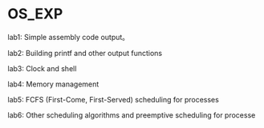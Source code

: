 # OS_EXP

lab1: Simple assembly code output。

lab2: Building printf and other output functions  

lab3: Clock and shell  

lab4: Memory management  

lab5: FCFS (First-Come, First-Served) scheduling for processes  

lab6: Other scheduling algorithms and preemptive scheduling for processe
